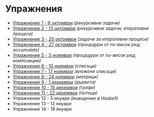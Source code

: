 Упражнения
==========
* [Упражнение 1 - 6 октомври](01/) _(рекурсивни задачи)_
* [Упражнение 2 - 13 октомври](02/) _(рекурсивни задачи; итеративни процеси)_
* [Упражнение 3 - 20 октомври](03/) _(задачи за итеративни процеси)_
* [Упражнение 4 - 27 октомври](04/) _(процедури от по-висок ред; accumulate)_
* [Упражнение 5 - 3 ноември](05/) _(процедури от по-висок ред; композиции)_
* [Упражнение 6 - 10 ноември](06/) _(списъци)_
* [Упражнение 7 - 17 ноември](07/) _(вложени списъци)_
* [Упражнение 8 - 24 ноември](08/) _(матрици)_
* [Упражнение 9 - 1 декември](09/) _(дървета)_
* [Упражнение 10 - 15 декември](10/) _(графи)_
* [Упражнение 11 - 22 декември](11/) _(потоци)_
* Упражнение 12 - 5 януари _(въведение в Haskell)_
* Упражнение 13 - 12 януари
* Упражнение 14 - 19 януари
